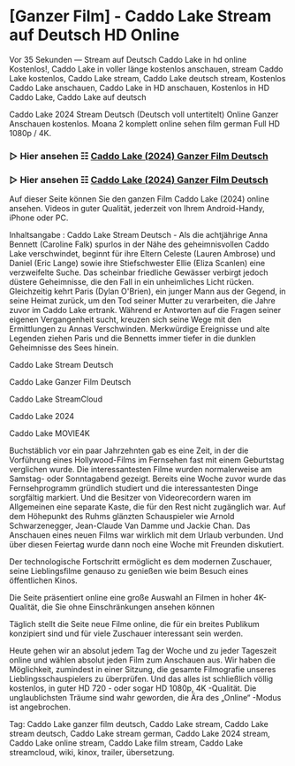 # [Ganzer Film] - Caddo Lake Stream auf Deutsch HD Online
Vor 35 Sekunden — Stream auf Deutsch Caddo Lake in hd online Kostenlos!, Caddo Lake in voller länge kostenlos anschauen, stream Caddo Lake kostenlos, Caddo Lake stream, Caddo Lake deutsch stream, Kostenlos Caddo Lake anschauen, Caddo Lake in HD anschauen, Kostenlos in HD Caddo Lake, Caddo Lake auf deutsch

Caddo Lake 2024 Stream Deutsch (Deutsch voll untertitelt) Online Ganzer Anschauen kostenlos. Moana 2 komplett online sehen film german Full HD 1080p / 4K.

### ▷ Hier ansehen ☷ [Caddo Lake (2024) Ganzer Film Deutsch](https://is.gd/Yd0zgV)

### ▷ Hier ansehen ☷ [Caddo Lake (2024) Ganzer Film Deutsch](https://is.gd/Yd0zgV)

Auf dieser Seite können Sie den ganzen Film Caddo Lake (2024) online ansehen. Videos in guter Qualität, jederzeit von Ihrem Android-Handy, iPhone oder PC.

Inhaltsangabe : Caddo Lake Stream Deutsch - Als die achtjährige Anna Bennett (Caroline Falk) spurlos in der Nähe des geheimnisvollen Caddo Lake verschwindet, beginnt für ihre Eltern Celeste (Lauren Ambrose) und Daniel (Eric Lange) sowie ihre Stiefschwester Ellie (Eliza Scanlen) eine verzweifelte Suche. Das scheinbar friedliche Gewässer verbirgt jedoch düstere Geheimnisse, die den Fall in ein unheimliches Licht rücken. Gleichzeitig kehrt Paris (Dylan O'Brien), ein junger Mann aus der Gegend, in seine Heimat zurück, um den Tod seiner Mutter zu verarbeiten, die Jahre zuvor im Caddo Lake ertrank. Während er Antworten auf die Fragen seiner eigenen Vergangenheit sucht, kreuzen sich seine Wege mit den Ermittlungen zu Annas Verschwinden. Merkwürdige Ereignisse und alte Legenden ziehen Paris und die Bennetts immer tiefer in die dunklen Geheimnisse des Sees hinein.

Caddo Lake Stream Deutsch

Caddo Lake Ganzer Film Deutsch

Caddo Lake StreamCloud

Caddo Lake 2024

Caddo Lake MOVIE4K

Buchstäblich vor ein paar Jahrzehnten gab es eine Zeit, in der die Vorführung eines Hollywood-Films im Fernsehen fast mit einem Geburtstag verglichen wurde. Die interessantesten Filme wurden normalerweise am Samstag- oder Sonntagabend gezeigt. Bereits eine Woche zuvor wurde das Fernsehprogramm gründlich studiert und die interessantesten Dinge sorgfältig markiert. Und die Besitzer von Videorecordern waren im Allgemeinen eine separate Kaste, die für den Rest nicht zugänglich war. Auf dem Höhepunkt des Ruhms glänzten Schauspieler wie Arnold Schwarzenegger, Jean-Claude Van Damme und Jackie Chan. Das Anschauen eines neuen Films war wirklich mit dem Urlaub verbunden. Und über diesen Feiertag wurde dann noch eine Woche mit Freunden diskutiert.

Der technologische Fortschritt ermöglicht es dem modernen Zuschauer, seine Lieblingsfilme genauso zu genießen wie beim Besuch eines öffentlichen Kinos.

Die Seite präsentiert online eine große Auswahl an Filmen in hoher 4K-Qualität, die Sie ohne Einschränkungen ansehen können

Täglich stellt die Seite neue Filme online, die für ein breites Publikum konzipiert sind und für viele Zuschauer interessant sein werden.

Heute gehen wir an absolut jedem Tag der Woche und zu jeder Tageszeit online und wählen absolut jeden Film zum Anschauen aus. Wir haben die Möglichkeit, zumindest in einer Sitzung, die gesamte Filmografie unseres Lieblingsschauspielers zu überprüfen. Und das alles ist schließlich völlig kostenlos, in guter HD 720 - oder sogar HD 1080p, 4K -Qualität. Die unglaublichsten Träume sind wahr geworden, die Ära des „Online“ -Modus ist angebrochen.

Tag: Caddo Lake ganzer film deutsch, Caddo Lake stream, Caddo Lake stream deutsch, Caddo Lake stream german, Caddo Lake 2024 stream, Caddo Lake online stream, Caddo Lake film stream, Caddo Lake streamcloud, wiki, kinox, trailer, übersetzung.
